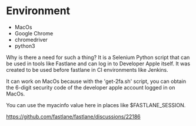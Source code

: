 # Environment

+ MacOs
+ Google Chrome
+ chromedriver
+ python3

Why is there a need for such a thing? It is a Selenium Python script that can be used in tools like Fastlane and can log in to Developer Apple itself. It was created to be used before fastlane in CI environments like Jenkins.

It can work on MacOs because with the 'get-2fa.sh' script, you can obtain the 6-digit security code of the developer apple account logged in on MacOs.

You can use the myacinfo value here in places like $FASTLANE_SESSION. 

https://github.com/fastlane/fastlane/discussions/22186